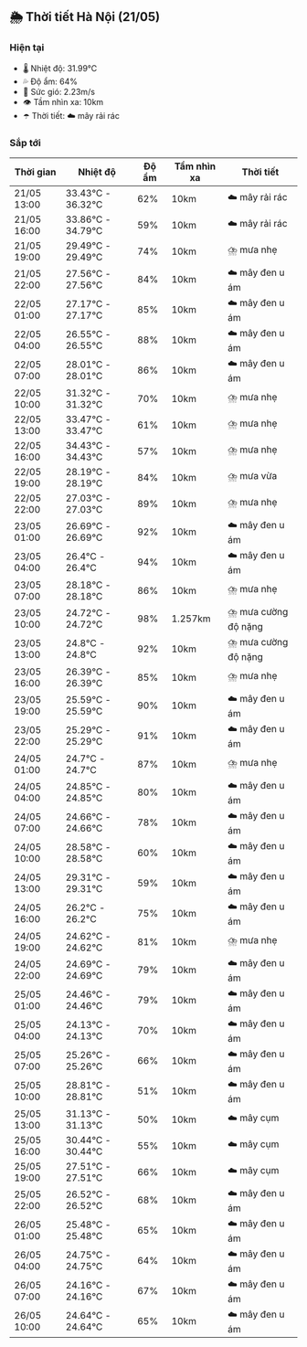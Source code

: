 ## 🌦️ Thời tiết Hà Nội (21/05)

### Hiện tại

- 🌡️ Nhiệt độ: 31.99℃
- 💦 Độ ẩm: 64%
- 💨 Sức gió: 2.23m/s
- 👁️ Tầm nhìn xa: 10km
- ☂️ Thời tiết: ☁️ mây rải rác

### Sắp tới

| Thời gian | Nhiệt độ | Độ ẩm | Tầm nhìn xa | Thời tiết |
| --- | --- | --- | --- | --- |
| 21/05 13:00 | 33.43℃ - 36.32℃ | 62% | 10km | ☁️ mây rải rác |
| 21/05 16:00 | 33.86℃ - 34.79℃ | 59% | 10km | ☁️ mây rải rác |
| 21/05 19:00 | 29.49℃ - 29.49℃ | 74% | 10km | ⛈️ mưa nhẹ |
| 21/05 22:00 | 27.56℃ - 27.56℃ | 84% | 10km | ☁️ mây đen u ám |
| 22/05 01:00 | 27.17℃ - 27.17℃ | 85% | 10km | ☁️ mây đen u ám |
| 22/05 04:00 | 26.55℃ - 26.55℃ | 88% | 10km | ☁️ mây đen u ám |
| 22/05 07:00 | 28.01℃ - 28.01℃ | 86% | 10km | ☁️ mây đen u ám |
| 22/05 10:00 | 31.32℃ - 31.32℃ | 70% | 10km | ⛈️ mưa nhẹ |
| 22/05 13:00 | 33.47℃ - 33.47℃ | 61% | 10km | ⛈️ mưa nhẹ |
| 22/05 16:00 | 34.43℃ - 34.43℃ | 57% | 10km | ⛈️ mưa nhẹ |
| 22/05 19:00 | 28.19℃ - 28.19℃ | 84% | 10km | ⛈️ mưa vừa |
| 22/05 22:00 | 27.03℃ - 27.03℃ | 89% | 10km | ⛈️ mưa nhẹ |
| 23/05 01:00 | 26.69℃ - 26.69℃ | 92% | 10km | ☁️ mây đen u ám |
| 23/05 04:00 | 26.4℃ - 26.4℃ | 94% | 10km | ☁️ mây đen u ám |
| 23/05 07:00 | 28.18℃ - 28.18℃ | 86% | 10km | ⛈️ mưa nhẹ |
| 23/05 10:00 | 24.72℃ - 24.72℃ | 98% | 1.257km | ⛈️ mưa cường độ nặng |
| 23/05 13:00 | 24.8℃ - 24.8℃ | 92% | 10km | ⛈️ mưa cường độ nặng |
| 23/05 16:00 | 26.39℃ - 26.39℃ | 85% | 10km | ⛈️ mưa nhẹ |
| 23/05 19:00 | 25.59℃ - 25.59℃ | 90% | 10km | ☁️ mây đen u ám |
| 23/05 22:00 | 25.29℃ - 25.29℃ | 91% | 10km | ☁️ mây đen u ám |
| 24/05 01:00 | 24.7℃ - 24.7℃ | 87% | 10km | ⛈️ mưa nhẹ |
| 24/05 04:00 | 24.85℃ - 24.85℃ | 80% | 10km | ☁️ mây đen u ám |
| 24/05 07:00 | 24.66℃ - 24.66℃ | 78% | 10km | ☁️ mây đen u ám |
| 24/05 10:00 | 28.58℃ - 28.58℃ | 60% | 10km | ☁️ mây đen u ám |
| 24/05 13:00 | 29.31℃ - 29.31℃ | 59% | 10km | ☁️ mây đen u ám |
| 24/05 16:00 | 26.2℃ - 26.2℃ | 75% | 10km | ☁️ mây đen u ám |
| 24/05 19:00 | 24.62℃ - 24.62℃ | 81% | 10km | ⛈️ mưa nhẹ |
| 24/05 22:00 | 24.69℃ - 24.69℃ | 79% | 10km | ☁️ mây đen u ám |
| 25/05 01:00 | 24.46℃ - 24.46℃ | 79% | 10km | ☁️ mây đen u ám |
| 25/05 04:00 | 24.13℃ - 24.13℃ | 70% | 10km | ☁️ mây đen u ám |
| 25/05 07:00 | 25.26℃ - 25.26℃ | 66% | 10km | ☁️ mây đen u ám |
| 25/05 10:00 | 28.81℃ - 28.81℃ | 51% | 10km | ☁️ mây đen u ám |
| 25/05 13:00 | 31.13℃ - 31.13℃ | 50% | 10km | ☁️ mây cụm |
| 25/05 16:00 | 30.44℃ - 30.44℃ | 55% | 10km | ☁️ mây cụm |
| 25/05 19:00 | 27.51℃ - 27.51℃ | 66% | 10km | ☁️ mây cụm |
| 25/05 22:00 | 26.52℃ - 26.52℃ | 68% | 10km | ☁️ mây đen u ám |
| 26/05 01:00 | 25.48℃ - 25.48℃ | 65% | 10km | ☁️ mây đen u ám |
| 26/05 04:00 | 24.75℃ - 24.75℃ | 64% | 10km | ☁️ mây đen u ám |
| 26/05 07:00 | 24.16℃ - 24.16℃ | 67% | 10km | ☁️ mây đen u ám |
| 26/05 10:00 | 24.64℃ - 24.64℃ | 65% | 10km | ☁️ mây đen u ám |
